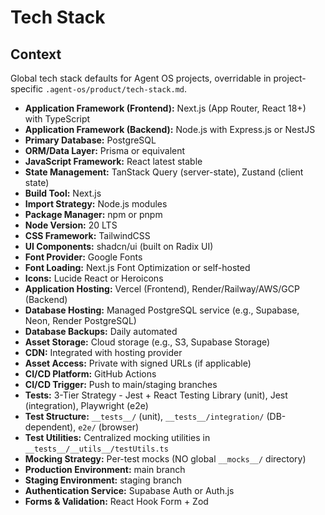# Tech Stack

## Context

Global tech stack defaults for Agent OS projects, overridable in project-specific `.agent-os/product/tech-stack.md`.

- **Application Framework (Frontend):** Next.js (App Router, React 18+) with TypeScript
- **Application Framework (Backend):** Node.js with Express.js or NestJS
- **Primary Database:** PostgreSQL
- **ORM/Data Layer:** Prisma or equivalent
- **JavaScript Framework:** React latest stable
- **State Management:** TanStack Query (server-state), Zustand (client state)
- **Build Tool:** Next.js
- **Import Strategy:** Node.js modules
- **Package Manager:** npm or pnpm
- **Node Version:** 20 LTS
- **CSS Framework:** TailwindCSS
- **UI Components:** shadcn/ui (built on Radix UI)
- **Font Provider:** Google Fonts
- **Font Loading:** Next.js Font Optimization or self-hosted
- **Icons:** Lucide React or Heroicons
- **Application Hosting:** Vercel (Frontend), Render/Railway/AWS/GCP (Backend)
- **Database Hosting:** Managed PostgreSQL service (e.g., Supabase, Neon, Render PostgreSQL)
- **Database Backups:** Daily automated
- **Asset Storage:** Cloud storage (e.g., S3, Supabase Storage)
- **CDN:** Integrated with hosting provider
- **Asset Access:** Private with signed URLs (if applicable)
- **CI/CD Platform:** GitHub Actions
- **CI/CD Trigger:** Push to main/staging branches
- **Tests:** 3-Tier Strategy - Jest + React Testing Library (unit), Jest (integration), Playwright (e2e)
- **Test Structure:** `__tests__/` (unit), `__tests__/integration/` (DB-dependent), `e2e/` (browser)
- **Test Utilities:** Centralized mocking utilities in `__tests__/__utils__/testUtils.ts`
- **Mocking Strategy:** Per-test mocks (NO global `__mocks__/` directory)
- **Production Environment:** main branch
- **Staging Environment:** staging branch
- **Authentication Service:** Supabase Auth or Auth.js
- **Forms & Validation:** React Hook Form + Zod